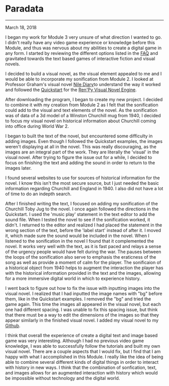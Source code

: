 # Paradata
---
March 18, 2018

I began my work for Module 3 very unsure of what direction I wanted to go. I didn't really have any video game experience or knowledge before this Module, and thus was nervous about my abilities to create a digital game in any form. I started by reviewing the different options listed in the [FAQ](https://github.com/shawngraham/hist3812w18/wiki/FAQ) and gravitated towards the text based games of interactive fiction and visual novels.

I decided to build a visual novel, as the visual element appealed to me and I would be able to incorporate my sonification from Module 2. I looked at Professor Graham's visual novel [Nile Diary](https://github.com/shawngraham/renpy-projects/tree/master/Nile_Diary-1.0-dists)to understand the way it worked and followed the [Quickstart](https://www.renpy.org/doc/html/quickstart.html) for the [Ren'Py Visual Novel Engine](https://www.renpy.org/). 

After downloading the program, I began to create my new project. I decided to combine it with my creation from Module 2 as I felt that the sonification could add to the visual and text elements of the novel. As the sonification was of data of a 3d model of a Winston Churchill mug from 1940, I decided to focus my visual novel on historical information about Churchill coming into office during World War 2. 

I began to built the text of the novel, but encountered some difficulty in adding images. Even though I followed the Quickstart examples, the images weren't displaying at all in the novel. This was really discouraging, as the images are an integral part of the work. They are literally the 'visual' in the visual novel. After trying to figure the issue out for a while, I decided to focus on finishing the text and adding the sound in order to return to the images later. 

I found several websites to use for sources of historical information for the novel. I know this isn't the most secure source, but I just needed the basic information regarding Churchill and England in 1940. I also did not have a lot of time to do an indepth search. 

After I finished writing the text, I focused on adding my sonification of the Churchill Toby Jug to the novel. I once again followed the directions in the Quickstart. I used the 'music play' statement in the text editor to add the sound file. When I tested the novel to see if the sonification worked, it didn't. I returned to the editor and realized I had placed the statement in the wrong section of the text, before the 'label start' instead of after it. I moved it, which made sure the sound would be included in the novel. When I listened to the sonification in the novel I found that it complemented the novel. It works very well with the text, as it is fast paced and relays a sense of the urgency people would have felt during the war. The pauses between the loops of the sonification also serve to emphasis the eraticness of the song as well as provide a moment of calm for the player. The sonificaion of a historical object from 1940 helps to augment the interaction the player has with the historical information provided in the text and the images, allowing for a more immersive digital world in which to experience history. 

I went back to figure out how to fix the issue with inputting images into the visual novel. I realized that I had inputted the image names with "bg" before them, like in the Quickstart examples. I removed the "bg" and tried the game again. This time the images all appeared in the visual novel, but each one had different spacing. I was unable to fix this spacing issue, but think that there must be a way to edit the dimensions of the images so that they appear similarly in the finished visual novel. I added my visual novel to my [Github](https://github.com/rachel-johnson/Module-3-digital-to-digital-/tree/master/Game%20Files).

I think that overall the experience of create a digital text and image based game was very interesting. Although I had no previous video game knowledge, I was able to successfully follow the tutorials and built my own visual novel. There are a couple aspects that I would fix, but I find that I am happy with what I accomplished in this Module. I really like the idea of being able to combine several different kinds of digital things in order to interact with history in new ways. I think that the combination of sonfication, text, and images allows for an augmented interaction with history which would be impossible without technology and the digital world. 